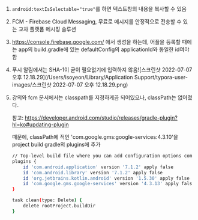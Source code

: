 1. `android:textIsSelectable="true"`를 하면 텍스트창의 내용을 복사할 수 있음
2. FCM - Firebase Cloud Messaging,  무료로 메시지를 안정적으로 전송할 수 있는 교차 플랫폼 메시징 솔루션

3. https://console.firebase.google.com/ 에서 생성을 하는데, 어플을 등록할 때에는 app의 build.gradle에 있는 defaultConfig의 applicationId와 동일한 id여야 함

4. 푸시 알림에서는 SHA-1이 굳이 필요없기에 입력하지 않음![스크린샷 2022-07-07 오후 12.18.29](/Users/isoyeon/Library/Application Support/typora-user-images/스크린샷 2022-07-07 오후 12.18.29.png)

5. 강의와 fcm 문서에서는 classpath를 지정하게끔 되어있으나, classPath는 없어졌다.

   참고: https://developer.android.com/studio/releases/gradle-plugin?hl=ko#updating-plugin 

   때문에, classPath에 적인 'com.google.gms:google-services:4.3.10'을 project build gradle의 plugins에 추가

   ```bash
   // Top-level build file where you can add configuration options common to all sub-projects/modules.
   plugins {
       id 'com.android.application' version '7.1.2' apply false
       id 'com.android.library' version '7.1.2' apply false
       id 'org.jetbrains.kotlin.android' version '1.5.30' apply false
       id 'com.google.gms.google-services' version '4.3.13' apply false
   }
   
   task clean(type: Delete) {
       delete rootProject.buildDir
   }
   ```